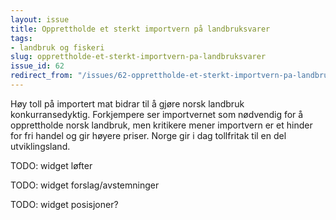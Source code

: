 ```yaml
---
layout: issue
title: Opprettholde et sterkt importvern på landbruksvarer
tags:
- landbruk og fiskeri
slug: opprettholde-et-sterkt-importvern-pa-landbruksvarer
issue_id: 62
redirect_from: "/issues/62-opprettholde-et-sterkt-importvern-pa-landbruksvarer"
---
```


Høy toll på importert mat bidrar til å gjøre norsk landbruk konkurransedyktig. Forkjempere ser importvernet som nødvendig for å opprettholde norsk landbruk, men kritikere mener importvern er et hinder for fri handel og gir høyere priser. Norge gir i dag tollfritak til en del utviklingsland.

TODO: widget løfter

TODO: widget forslag/avstemninger

TODO: widget posisjoner?

